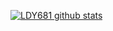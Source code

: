[![LDY681 github stats](https://github-readme-stats.vercel.app/api?username=LDY681)](https://github.com/LDY681)
